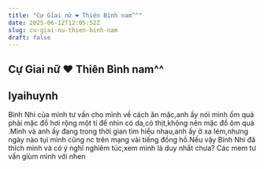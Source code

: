 ```yaml
---
title: "Cự Gỉai nữ ❤ Thiên Bình nam^^"
date: 2025-06-12T12:05:52Z
slug: cu-giai-nu-thien-binh-nam
draft: false
---
```


## Cự Gỉai nữ ❤ Thiên Bình nam^^

## lyaihuynh

Bình Nhi của mình tư vấn cho mình về cách ăn mặc,anh ấy nói mình ốm quá phải mặc đồ hơi rộng một tí để nhìn có da,có thịt,không nên mặc đồ ôm quá .Mình và anh ấy đang trong thời gian tìm hiểu nhau,anh ấy ở xa lém,nhưng ngày nào tụi mình cũng nc trên mạng vài tiếng đồng hồ.Nếu vậy Bình Nhi đã thích mình và có ý nghĩ nghiêm túc,xem mình là duy nhất chưa? Các mem tư vấn giùm mình với nhen